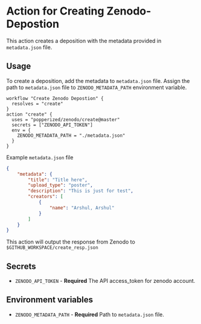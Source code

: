 # Action for Creating Zenodo-Depostion
This action creates a deposition with the metadata provided in `metadata.json` file.

## Usage
To create a deposition, add the metadata to `metadata.json` file. Assign the path to `metadata.json` file to `ZENODO_METADATA_PATH` environment variable. 

```hcl
workflow "Create Zenodo Depostion" {
  resolves = "create"
}
action "create" {
  uses = "popperized/zenodo/create@master"
  secrets = ["ZENODO_API_TOKEN"]
  env = {
    ZENODO_METADATA_PATH = "./metadata.json"
  }
}
```
Example `metadata.json` file
```json
{
    "metadata": {
        "title": "Title here",
        "upload_type": "poster",
        "description": "This is just for test",
        "creators": [
            {
                "name": "Arshul, Arshul"
            }
        ]
    }
}
```
This action will output the response from Zenodo to `$GITHUB_WORKSPACE/create_resp.json`

## Secrets
* `ZENODO_API_TOKEN` - **Required** The API access_token for zenodo account.

## Environment variables
* `ZENODO_METADATA_PATH` - **Required** Path to `metadata.json` file.


